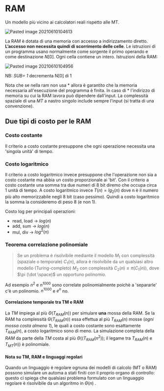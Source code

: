 # RAM

Un modello più vicino ai calcolatori reali rispetto alle MT. 

![Pasted image 20210610104613](RAM.png)

La RAM è dotata di una memoria con accesso a indirizzamento diretto. **L’accesso non necessita quindi di scorrimento delle celle**. Le istruzioni di un programma usano normalmente come sorgente il primo operando e come destinazione $N[0]$. Ogni cella contiene un intero. 
Istruzioni della RAM:

![Pasted image 20210610104956](RAM%20semantica.png)

NB: *SUB= 1* decrementa N[0] di 1

Nota che se nella ram non usa $*$ allora è garantito che la memoria necessaria all'esecuzione del programma è finita. In caso di $*$ l'indirizzo di memoria su cui la RAM lavora può dipendere dall'input.
La complessità spaziale di una $MT$ a nastro singolo include sempre l'input (si tratta di una convenzione). 

## Due tipi di costo per le RAM

### Costo costante
Il criterio a costo costante presuppone che ogni operazione necessita una 'singola unità' di tempo.

### Costo logaritmico
Il criterio a costo logaritmico invece presuppone che l'operazione non sia a costo costante ma abbia un costo proporzionale ai 'bit'. Con il criterio a costo costante una somma tra due numeri di 8 bit diremo che occupa circa 1 unità di tempo. A costo logaritmico invece $T(n)=lg_2(n)$  dove n è il numero più alto memorizzabile negli 8 bit (caso pessimo). Quindi a costo logaritmico la somma la consideremo di peso 8 (e non 1).

Costo log per principali operazioni:

- read, load $\rightarrow$ $log(n)$
- add, sum $\rightarrow$ $log(n)$
- mul, div $\rightarrow$ $log^2(n)$ 

### Teorema correlazione polinomiale

>Se un problema è risolvibile mediante il modello $M_1$ con complessità (spaziale o temporale) $C_1(n)$, allora è risolvibile da un qualsiasi altro modello (Turing-completo) $M_2$ con complessità $C_2(n)\le \pi(C_1(n))$, dove $\pi (\dot \space)$ un opportuno polinomio.

Ad esempio $n^2$ e $n^{1000}$ sono correlate polinomialmente poichè a 'separarle' c'è un polinomio. $n^{1000}$ e $e^n$ no.

#### Correlazione temporale tra TM e RAM

La $TM$ impiega al più $\Theta(T_{RAM}(n))$ per simulare **una** mossa della RAM. Se la RAM ha complessità $\Theta(T_{RAM}(n))$ essa effettua al più $T_{RAM}(n)$ mosse (*ogni mossa costa almeno 1*), le quali a costo costante sono esattamente $T_{RAM}(n)$, a costo logaritmico sono di meno. La simulazione completa della $RAM$ da parte della $TM$ costa al più $\Theta((T_{RAM}(n^2))$; il legame tra $T_{RAM}(n)$ e $T_{MT}(n))$ è polinomiale.


#### Nota su TM, RAM e linguaggi regolari 

Quando un linguaggio è regolare ognuna dei modelli di calcolo (MT o RAM) possono simulare un automa a stati finiti con il proprio organo di controllo: questo ci spiega che qualsiasi problema formulato con un linguaggio regolare è risolvibile da un algoritmo in $\Theta(n)$ .